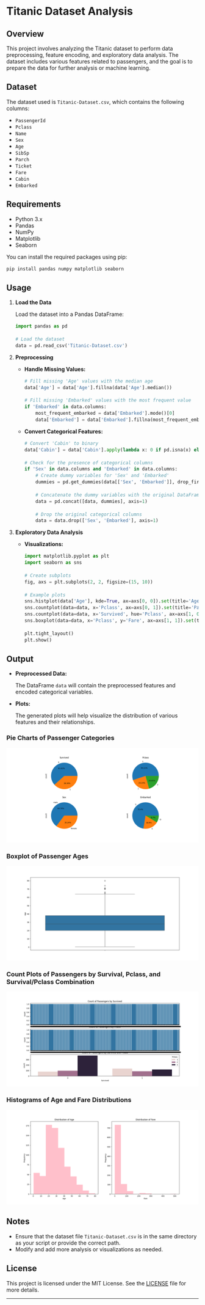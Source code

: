 # Titanic Dataset Analysis

## Overview

This project involves analyzing the Titanic dataset to perform data preprocessing, feature encoding, and exploratory data analysis. The dataset includes various features related to passengers, and the goal is to prepare the data for further analysis or machine learning.

## Dataset

The dataset used is `Titanic-Dataset.csv`, which contains the following columns:
- `PassengerId`
- `Pclass`
- `Name`
- `Sex`
- `Age`
- `SibSp`
- `Parch`
- `Ticket`
- `Fare`
- `Cabin`
- `Embarked`

## Requirements

- Python 3.x
- Pandas
- NumPy
- Matplotlib
- Seaborn

You can install the required packages using pip:

```bash
pip install pandas numpy matplotlib seaborn
```

## Usage

1. **Load the Data**

   Load the dataset into a Pandas DataFrame:

   ```python
   import pandas as pd

   # Load the dataset
   data = pd.read_csv('Titanic-Dataset.csv')
   ```

2. **Preprocessing**

   - **Handle Missing Values:**

     ```python
     # Fill missing 'Age' values with the median age
     data['Age'] = data['Age'].fillna(data['Age'].median())

     # Fill missing 'Embarked' values with the most frequent value
     if 'Embarked' in data.columns:
         most_frequent_embarked = data['Embarked'].mode()[0]
         data['Embarked'] = data['Embarked'].fillna(most_frequent_embarked)
     ```

   - **Convert Categorical Features:**

     ```python
     # Convert 'Cabin' to binary
     data['Cabin'] = data['Cabin'].apply(lambda x: 0 if pd.isna(x) else 1)

     # Check for the presence of categorical columns
     if 'Sex' in data.columns and 'Embarked' in data.columns:
         # Create dummy variables for 'Sex' and 'Embarked'
         dummies = pd.get_dummies(data[['Sex', 'Embarked']], drop_first=True)

         # Concatenate the dummy variables with the original DataFrame
         data = pd.concat([data, dummies], axis=1)

         # Drop the original categorical columns
         data = data.drop(['Sex', 'Embarked'], axis=1)
     ```

3. **Exploratory Data Analysis**

   - **Visualizations:**

     ```python
     import matplotlib.pyplot as plt
     import seaborn as sns

     # Create subplots
     fig, axs = plt.subplots(2, 2, figsize=(15, 10))

     # Example plots
     sns.histplot(data['Age'], kde=True, ax=axs[0, 0]).set(title='Age Distribution')
     sns.countplot(data=data, x='Pclass', ax=axs[0, 1]).set(title='Passenger Class Distribution')
     sns.countplot(data=data, x='Survived', hue='Pclass', ax=axs[1, 0]).set(title='Survival by Pclass')
     sns.boxplot(data=data, x='Pclass', y='Fare', ax=axs[1, 1]).set(title='Fare by Pclass')

     plt.tight_layout()
     plt.show()
     ```

## Output

- **Preprocessed Data:**

  The DataFrame `data` will contain the preprocessed features and encoded categorical variables.

- **Plots:**

  The generated plots will help visualize the distribution of various features and their relationships.

### Pie Charts of Passenger Categories

![Pie Charts of Passenger Categories](images/Pie_Charts.png)

### Boxplot of Passenger Ages

![Boxplot of Passenger Ages](images/Boxplot.png)

### Count Plots of Passengers by Survival, Pclass, and Survival/Pclass Combination

![Count Plots of Passengers by Survival, Pclass, and Survival/Pclass Combination](images/Count_Plots.png)

### Histograms of Age and Fare Distributions

![Histograms of Age and Fare Distributions](images/Histograms.png)


## Notes

- Ensure that the dataset file `Titanic-Dataset.csv` is in the same directory as your script or provide the correct path.
- Modify and add more analysis or visualizations as needed.

## License

This project is licensed under the MIT License. See the [LICENSE](LICENSE) file for more details.

---
